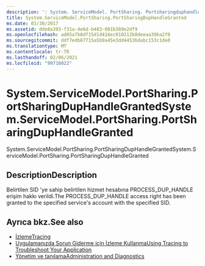 ```yaml
---
description: ': System. ServiceModel. PortSharing. Portsharingduphandleverildi hakkında daha fazla bilgi edinin'
title: System.ServiceModel.PortSharing.PortSharingDupHandleGranted
ms.date: 03/30/2017
ms.assetid: dde8a393-f31a-4e6d-b483-001b389e2df9
ms.openlocfilehash: ad05a7b8df15d1d416ec010212b8deeaa39ba2f0
ms.sourcegitcommit: ddf7edb67715a5b9a45e3dd44536dabc153c1de0
ms.translationtype: MT
ms.contentlocale: tr-TR
ms.lasthandoff: 02/06/2021
ms.locfileid: "99716022"
---
```

# <a name="systemservicemodelportsharingportsharingduphandlegranted"></a><span data-ttu-id="5e619-103">System.ServiceModel.PortSharing.PortSharingDupHandleGranted</span><span class="sxs-lookup"><span data-stu-id="5e619-103">System.ServiceModel.PortSharing.PortSharingDupHandleGranted</span></span>

<span data-ttu-id="5e619-104">System.ServiceModel.PortSharing.PortSharingDupHandleGranted</span><span class="sxs-lookup"><span data-stu-id="5e619-104">System.ServiceModel.PortSharing.PortSharingDupHandleGranted</span></span>  
  
## <a name="description"></a><span data-ttu-id="5e619-105">Description</span><span class="sxs-lookup"><span data-stu-id="5e619-105">Description</span></span>  

 <span data-ttu-id="5e619-106">Belirtilen SID 'ye sahip belirtilen hizmet hesabına PROCESS_DUP_HANDLE erişim hakkı verildi.</span><span class="sxs-lookup"><span data-stu-id="5e619-106">The PROCESS_DUP_HANDLE access right has been granted to the specified service's account with the specified SID.</span></span>  
  
## <a name="see-also"></a><span data-ttu-id="5e619-107">Ayrıca bkz.</span><span class="sxs-lookup"><span data-stu-id="5e619-107">See also</span></span>

- [<span data-ttu-id="5e619-108">İzleme</span><span class="sxs-lookup"><span data-stu-id="5e619-108">Tracing</span></span>](index.md)
- [<span data-ttu-id="5e619-109">Uygulamanızda Sorun Giderme için İzleme Kullanma</span><span class="sxs-lookup"><span data-stu-id="5e619-109">Using Tracing to Troubleshoot Your Application</span></span>](using-tracing-to-troubleshoot-your-application.md)
- [<span data-ttu-id="5e619-110">Yönetim ve tanılama</span><span class="sxs-lookup"><span data-stu-id="5e619-110">Administration and Diagnostics</span></span>](../index.md)
